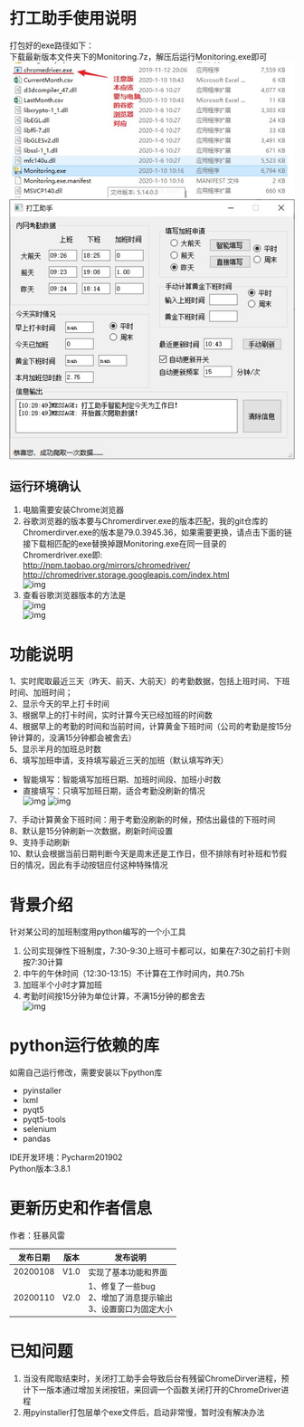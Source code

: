# 打工助手使用说明
打包好的exe路径如下：  
下载最新版本文件夹下的Monitoring.7z，解压后运行Monitoring.exe即可
 ![img](https://github.com/KuangAlbert/IntelligentMonitoring-reased/blob/master/img/Snipaste_2020-01-10_10-52-53.jpg)
 ![img](https://github.com/KuangAlbert/IntelligentMonitoring-reased/blob/master/img/Snipaste_2020-01-10_10-54-54.jpg)

## 运行环境确认
1. 电脑需要安装Chrome浏览器
2. 谷歌浏览器的版本要与Chromerdirver.exe的版本匹配，我的git仓库的Chromerdirver.exe的版本是79.0.3945.36，如果需要更换，请点击下面的链接下载相匹配的exe替换掉跟Monitoring.exe在同一目录的Chromerdriver.exe即:  
http://npm.taobao.org/mirrors/chromedriver/  
http://chromedriver.storage.googleapis.com/index.html  
 ![img](https://github.com/KuangAlbert/IntelligentMonitoring/blob/master/ReadmeImage/Snipaste_2020-01-08_18-43-31.jpg)
3. 查看谷歌浏览器版本的方法是  
![img](https://github.com/KuangAlbert/IntelligentMonitoring/blob/master/ReadmeImage/Snipaste_2020-01-08_18-44-52.jpg)  
![img](https://github.com/KuangAlbert/IntelligentMonitoring/blob/master/ReadmeImage/Snipaste_2020-01-08_18-45-03.jpg) 

# 功能说明
1、实时爬取最近三天（昨天、前天、大前天）的考勤数据，包括上班时间、下班时间、加班时间；  
2、显示今天的早上打卡时间  
3、根据早上的打卡时间，实时计算今天已经加班的时间数  
4、根据早上的考勤的时间和当前时间，计算黄金下班时间（公司的考勤是按15分钟计算的，没满15分钟都会被舍去）  
5、显示半月的加班总时数  
6、填写加班申请，支持填写最近三天的加班（默认填写昨天）
- 智能填写：智能填写加班日期、加班时间段、加班小时数
- 直接填写：只填写加班日期，适合考勤没刷新的情况  
 ![img](https://github.com/KuangAlbert/IntelligentMonitoring/blob/master/ReadmeImage/%E5%8A%A0%E7%8F%AD%E7%94%B3%E8%AF%B7%E5%9B%BE.png)
 ![img]( https://github.com/KuangAlbert/IntelligentMonitoring/blob/master/ReadmeImage/Snipaste_2020-01-08_16-57-56.jpg)

7、手动计算黄金下班时间：用于考勤没刷新的时候，预估出最佳的下班时间  
8、默认是15分钟刷新一次数据，刷新时间设置  
9、支持手动刷新  
10、默认会根据当前日期判断今天是周末还是工作日，但不排除有时补班和节假日的情况，因此有手动按钮应付这种特殊情况

# 背景介绍
针对某公司的加班制度用python编写的一个小工具  
1. 公司实现弹性下班制度，7:30-9:30上班可卡都可以，如果在7:30之前打卡则按7:30计算
2. 中午的午休时间（12:30-13:15）不计算在工作时间内，共0.75h
3. 加班半个小时才算加班
4. 考勤时间按15分钟为单位计算，不满15分钟的都舍去  
 ![img]( https://github.com/KuangAlbert/IntelligentMonitoring/blob/master/ReadmeImage/Snipaste_2020-01-08_18-35-38.jpg)

# python运行依赖的库
如需自己运行修改，需要安装以下python库
- pyinstaller
- lxml
- pyqt5
- pyqt5-tools
- selenium
- pandas


IDE开发环境：Pycharm201902  
Python版本:3.8.1

# 更新历史和作者信息
作者：狂暴风雷  

发布日期 | 版本 | 发布说明
---|---|---
20200108 | V1.0 | 实现了基本功能和界面
20200110 | V2.0 | 1、修复了一些bug<br>2、增加了消息提示输出<br>3、设置窗口为固定大小

# 已知问题
1. 当没有爬取结束时，关闭打工助手会导致后台有残留ChromeDirver进程，预计下一版本通过增加关闭按钮，来回调一个函数关闭打开的ChromeDriver进程
2. 用pyinstaller打包层单个exe文件后，启动非常慢，暂时没有解决办法

  
